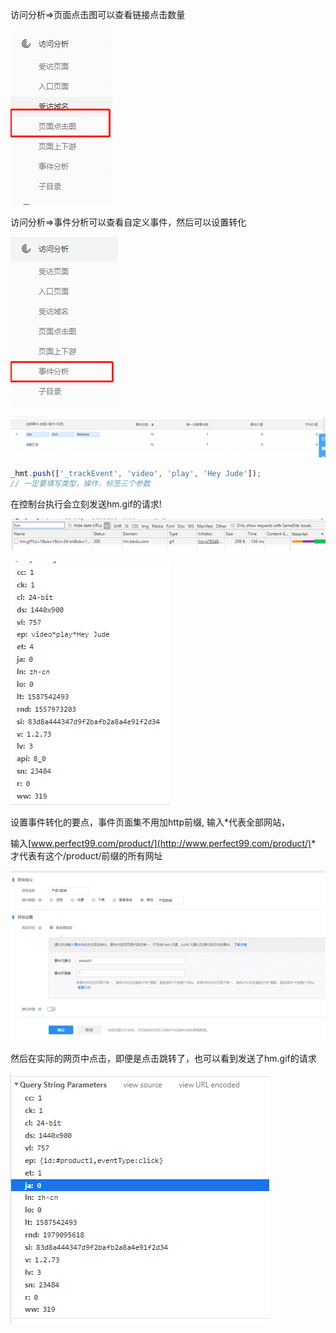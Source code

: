 访问分析=>页面点击图可以查看链接点击数量

![img](assets/baiduStat/clip_image002.gif)


访问分析=>事件分析可以查看自定义事件，然后可以设置转化

![img](assets/baiduStat/clip_image004.gif)

![img](assets/baiduStat/clip_image006.gif)

```javascript
_hmt.push(['_trackEvent', 'video', 'play', 'Hey Jude']);
// 一定要填写类型，操作，标签三个参数
```

在控制台执行会立刻发送hm.gif的请求!

![img](assets/baiduStat/clip_image008.gif)

![img](assets/baiduStat/clip_image010.gif)

设置事件转化的要点，事件页面集不用加http前缀, 输入*代表全部网站，

输入[www.perfect99.com/product/](http://www.perfect99.com/product/)* 才代表有这个/product/前缀的所有网址

![img](assets/baiduStat/clip_image012.gif)

然后在实际的网页中点击，即便是点击跳转了，也可以看到发送了hm.gif的请求

![img](assets/baiduStat/clip_image014.gif)
